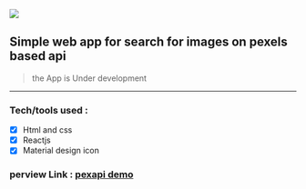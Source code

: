![](https://pexapi.netlify.app/static/media/logo.25e2d41a10b898e10620.svg)

## Simple web app for search for images on pexels based api

> the App is Under development

---

### Tech/tools used :

- [x] Html and css
- [x] Reactjs
- [x] Material design icon

### perview Link : [ pexapi demo ](https://pexapi.netlify.app/)

